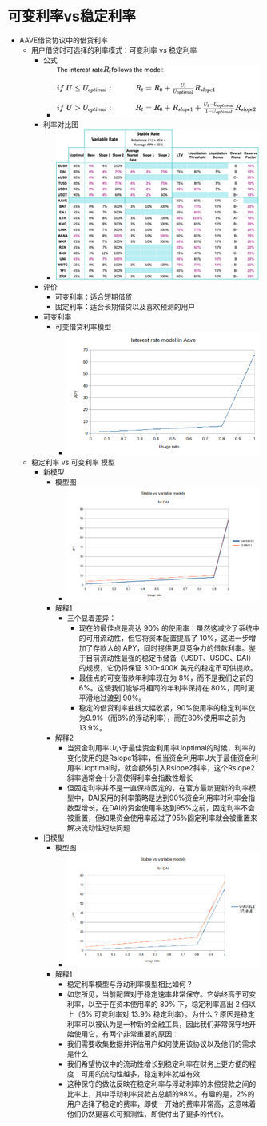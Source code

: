 # 可变利率vs稳定利率

* AAVE借贷协议中的借贷利率 
  * 用户借贷时可选择的利率模式：可变利率 vs 稳定利率 
    * 公式
      * ![aave_interest_rate_formula](../assets/img/aave_interest_rate_formula.png)
    * 利率对比图
      * ![aave_rate_diff_cmp](../assets/img/aave_rate_diff_cmp.png)
    * 评价 
      * 可变利率：适合短期借贷 
      * 固定利率：适合长期借贷以及喜欢预测的用户 
    * 可变利率 
      * 可变借贷利率模型
        * ![aave_rate_line_ratio](../assets/img/aave_rate_line_ratio.png)
  * 稳定利率 vs 可变利率 模型 
    * 新模型 
      * 模型图
        * ![aave_rate_line_ratio_new](../assets/img/aave_rate_line_ratio_new.png)
      * 解释1 
        * 三个显着差异： 
          * 现在的最佳点是高达 90% 的使用率：虽然这减少了系统中的可用流动性，但它将资本配置提高了 10%，这进一步增加了存款人的 APY，同时提供更具竞争力的借款利率。鉴于目前流动性最强的稳定币储备（USDT、USDC、DAI）的规模，它仍将保证 300-400K 美元的稳定币可供提款。 
          * 最佳点的可变借款年利率现在为 8%，而不是我们之前的 6%。这使我们能够将相同的年利率保持在 80%，同时更平滑地过渡到 90%。 
          * 稳定的借贷利率曲线大幅收紧，90%使用率的稳定利率仅为9.9%（而8%的浮动利率），而在80%使用率之前为13.9%。 
      * 解释2 
        * 当资金利用率U小于最佳资金利用率Uoptimal的时候，利率的变化使用的是Rslope1斜率，但当资金利用率U大于最佳资金利用率Uoptimal时，就会额外引入Rslope2斜率，这个Rslope2斜率通常会十分高使得利率会指数性增长 
        * 但固定利率并不是一直保持固定的，在官方最新更新的利率模型中，DAI采用的利率策略是达到90%资金利用率时利率会指数型增长，在DAI的资金使用率达到95%之前，固定利率不会被重置，但如果资金使用率超过了95%固定利率就会被重置来解决流动性短缺问题 
    * 旧模型 
      * 模型图
        * ![aave_rate_line_ratio_old](../assets/img/aave_rate_line_ratio_old.png)
      * 解释1 
        * 稳定利率模型与浮动利率模型相比如何？ 
        * 如您所见，当前配置对于稳定速率非常保守。它始终高于可变利率，以至于在资本使用率的 80% 下，稳定利率高出 2 倍以上（6% 可变利率对 13.9% 稳定利率）。为什么？原因是稳定利率可以被认为是一种新的金融工具，因此我们非常保守地开始使用它，有两个非常重要的原因： 
        * 我们需要收集数据并评估用户如何使用该协议以及他们的需求是什么 
        * 我们希望协议中的流动性增长到稳定利率在财务上更方便的程度：可用的流动性越多，稳定利率就越有效 
        * 这种保守的做法反映在稳定利率与浮动利率的未偿贷款之间的比率上，其中浮动利率贷款占总额的98%。有趣的是，2%的用户选择了稳定的费率，即使一开始的费率非常高，这意味着他们仍然更喜欢可预测性，即使付出了更多的代价。 
